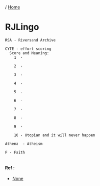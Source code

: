 / [Home](index.md)

# RJLingo



```
RSA - Riversand Archive

CYTE - effort scoring
  Score and Meaning:
    1  - 

    2  - 

    3  - 

    4  - 

    5  - 

    6  - 

    7  - 

    8  - 

    9  - 

    10 - Utopian and it will never happen

Athena  - Atheism

F - Faith


```

#### Ref :

  * [None](none)
